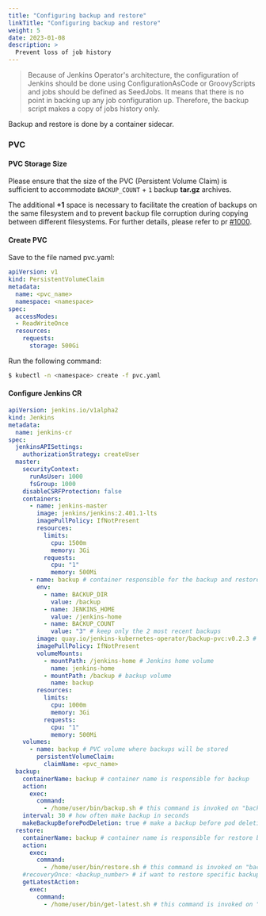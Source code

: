 ```yaml
---
title: "Configuring backup and restore"
linkTitle: "Configuring backup and restore"
weight: 5
date: 2023-01-08
description: >
  Prevent loss of job history
---
```


> Because of Jenkins Operator's architecture, the configuration of Jenkins should be done using ConfigurationAsCode
> or GroovyScripts and jobs should be defined as SeedJobs. It means that there is no point in backing up any job configuration
> up. Therefore, the backup script makes a copy of jobs history only.

Backup and restore is done by a container sidecar.

### PVC

#### PVC Storage Size

Please ensure that the size of the PVC (Persistent Volume Claim) is sufficient to accommodate `BACKUP_COUNT` + `1` backup **tar.gz** archives.

The additional **+1** space is necessary to facilitate the creation of backups on the same filesystem and to prevent backup file corruption during copying between different filesystems. For further details, please refer to pr [#1000](https://github.com/jenkinsci/kubernetes-operator/pull/1000).

#### Create PVC

Save to the file named pvc.yaml:
```yaml
apiVersion: v1
kind: PersistentVolumeClaim
metadata:
  name: <pvc_name>
  namespace: <namespace>
spec:
  accessModes:
  - ReadWriteOnce
  resources:
    requests:
      storage: 500Gi
```

Run the following command:
```bash
$ kubectl -n <namespace> create -f pvc.yaml
```

#### Configure Jenkins CR

```yaml
apiVersion: jenkins.io/v1alpha2
kind: Jenkins
metadata:
  name: jenkins-cr
spec:
  jenkinsAPISettings:
    authorizationStrategy: createUser
  master:
    securityContext:
      runAsUser: 1000
      fsGroup: 1000
    disableCSRFProtection: false
    containers:
      - name: jenkins-master
        image: jenkins/jenkins:2.401.1-lts
        imagePullPolicy: IfNotPresent
        resources:
          limits:
            cpu: 1500m
            memory: 3Gi
          requests:
            cpu: "1"
            memory: 500Mi
      - name: backup # container responsible for the backup and restore
        env:
          - name: BACKUP_DIR
            value: /backup
          - name: JENKINS_HOME
            value: /jenkins-home
          - name: BACKUP_COUNT
            value: "3" # keep only the 2 most recent backups
        image: quay.io/jenkins-kubernetes-operator/backup-pvc:v0.2.3 # look at backup/pvc directory
        imagePullPolicy: IfNotPresent
        volumeMounts:
          - mountPath: /jenkins-home # Jenkins home volume
            name: jenkins-home
          - mountPath: /backup # backup volume
            name: backup
        resources:
          limits:
            cpu: 1000m
            memory: 3Gi
          requests:
            cpu: "1"
            memory: 500Mi
    volumes:
      - name: backup # PVC volume where backups will be stored
        persistentVolumeClaim:
          claimName: <pvc_name>
  backup:
    containerName: backup # container name is responsible for backup
    action:
      exec:
        command:
          - /home/user/bin/backup.sh # this command is invoked on "backup" container to make backup, for example /home/user/bin/backup.sh <backup_number>, <backup_number> is passed by operator
    interval: 30 # how often make backup in seconds
    makeBackupBeforePodDeletion: true # make a backup before pod deletion
  restore:
    containerName: backup # container name is responsible for restore backup
    action:
      exec:
        command:
          - /home/user/bin/restore.sh # this command is invoked on "backup" container to make restore backup, for example /home/user/bin/restore.sh <backup_number>, <backup_number> is passed by operator
    #recoveryOnce: <backup_number> # if want to restore specific backup configure this field and then Jenkins will be restarted and desired backup will be restored
    getLatestAction:
      exec:
        command:
          - /home/user/bin/get-latest.sh # this command is invoked on "backup" container to get last backup number before pod deletion; not having it in the CR may cause loss of data
```

